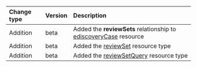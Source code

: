 ### 

| **Change type** | **Version** | **Description** |
|:---|:---|:---|
|Addition|beta|Added the **reviewSets** relationship to [ediscoveryCase](/graph/api/resources/ediscoveryCase?view=graph-rest-beta) resource|
|Addition|beta|Added the [reviewSet](/graph/api/resources/reviewSet?view=graph-rest-beta) resource type|
|Addition|beta|Added the [reviewSetQuery](/graph/api/resources/reviewSetQuery?view=graph-rest-beta) resource type|
